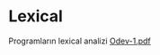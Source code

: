 # Lexical
Programların lexical analizi
[Odev-1.pdf](https://github.com/BurakOrtakuz/Lexical/files/10804651/Odev-1.pdf)
